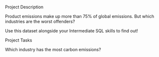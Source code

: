 Project Description

Product emissions make up more than 75% of global emissions. But which industries are the worst offenders?

Use this dataset alongside your Intermediate SQL skills to find out!


Project Tasks

Which industry has the most carbon emissions?
